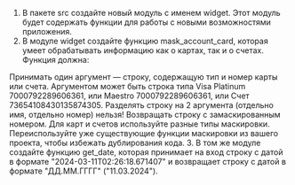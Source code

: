 1. В пакете src создайте новый модуль с именем widget. Этот модуль будет содержать функции для работы с новыми возможностями приложения.
2. В модуле widget создайте функцию mask_account_card, которая умеет обрабатывать информацию как о картах, так и о счетах.
Функция должна:

Принимать один аргумент — строку, содержащую тип и номер карты или счета.
Аргументом может быть строка типа 
Visa Platinum 7000792289606361, или 
Maestro 7000792289606361, или 
Счет 73654108430135874305. Разделять строку на 2 аргумента (отдельно имя, отдельно номер) нельзя!
Возвращать строку с замаскированным номером. Для карт и счетов используйте разные типы маскировки.
Переиспользуйте уже существующие функции маскировки из вашего проекта, чтобы избежать дублирования кода.
3. В том же модуле создайте функцию get_date, которая принимает на вход строку с датой в формате 
"2024-03-11T02:26:18.671407"
 и возвращает строку с датой в формате 
"ДД.ММ.ГГГГ"
 ("11.03.2024").